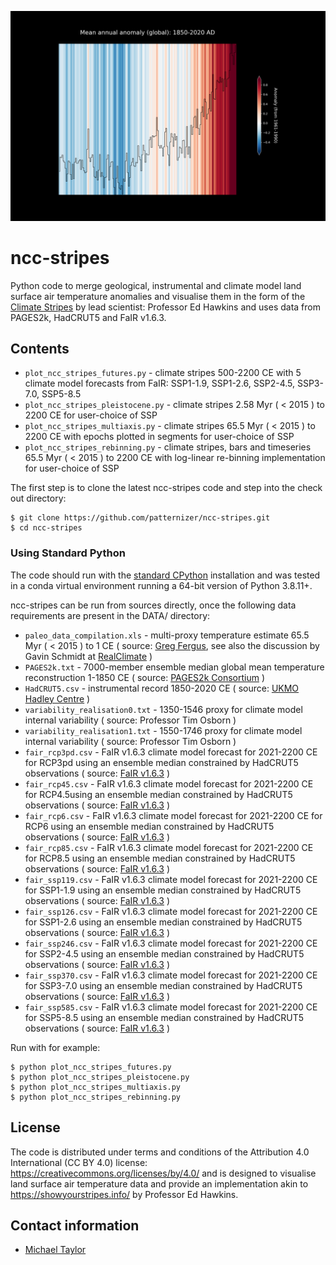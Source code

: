 ![image](https://github.com/patternizer/ncc-stripes/blob/main/title_frame.png)

# ncc-stripes

Python code to merge geological, instrumental and climate model land surface air temperature anomalies and visualise them in the form of the [Climate Stripes](https://showyourstripes.info/) by lead scientist: Professor Ed Hawkins and uses data from PAGES2k, HadCRUT5 and FaIR v1.6.3.
  
## Contents

* `plot_ncc_stripes_futures.py` - climate stripes 500-2200 CE with 5 climate model forecasts from FaIR: SSP1-1.9, SSP1-2.6, SSP2-4.5, SSP3-7.0, SSP5-8.5
* `plot_ncc_stripes_pleistocene.py` - climate stripes 2.58 Myr ( < 2015 ) to 2200 CE for user-choice of SSP
* `plot_ncc_stripes_multiaxis.py` - climate stripes 65.5 Myr ( < 2015 ) to 2200 CE with epochs plotted in segments for user-choice of SSP
* `plot_ncc_stripes_rebinning.py` - climate stripes, bars and timeseries 65.5 Myr ( < 2015 ) to 2200 CE with log-linear re-binning implementation for user-choice of SSP

The first step is to clone the latest ncc-stripes code and step into the check out directory: 

    $ git clone https://github.com/patternizer/ncc-stripes.git
    $ cd ncc-stripes
    
### Using Standard Python 

The code should run with the [standard CPython](https://www.python.org/downloads/) installation and was tested 
in a conda virtual environment running a 64-bit version of Python 3.8.11+.

ncc-stripes can be run from sources directly, once the following data requirements are present in the DATA/ directory:

* `paleo_data_compilation.xls` - multi-proxy temperature estimate 65.5 Myr ( < 2015 ) to 1 CE ( source: [Greg Fergus](https://gergs.net/all_palaeotemps/), see also the discussion by Gavin Schmidt at [RealClimate](https://www.realclimate.org/index.php/archives/2014/03/can-we-make-better-graphs-of-global-temperature-history/) )
* `PAGES2k.txt` - 7000-member ensemble median global mean temperature reconstruction 1-1850 CE ( source: [PAGES2k Consortium](https://figshare.com/articles/dataset/Reconstruction_ensemble_median_and_95_range/8143094) )
* `HadCRUT5.csv` - instrumental record 1850-2020 CE ( source: [UKMO Hadley Centre](https://www.metoffice.gov.uk/hadobs/hadcrut5/) )
* `variability_realisation0.txt` - 1350-1546 proxy for climate model internal variability ( source: Professor Tim Osborn )
* `variability_realisation1.txt` - 1550-1746 proxy for climate model internal variability ( source: Professor Tim Osborn )
* `fair_rcp3pd.csv` - FaIR v1.6.3 climate model forecast for 2021-2200 CE for RCP3pd using an ensemble median constrained by HadCRUT5 observations ( source: [FaIR v1.6.3](https://github.com/OMS-NetZero/FAIR) )
* `fair_rcp45.csv` - FaIR v1.6.3 climate model forecast for 2021-2200 CE for RCP4.5using an ensemble median constrained by HadCRUT5 observations ( source: [FaIR v1.6.3](https://github.com/OMS-NetZero/FAIR) )
* `fair_rcp6.csv` - FaIR v1.6.3 climate model forecast for 2021-2200 CE for RCP6 using an ensemble median constrained by HadCRUT5 observations ( source: [FaIR v1.6.3](https://github.com/OMS-NetZero/FAIR) )
* `fair_rcp85.csv` - FaIR v1.6.3 climate model forecast for 2021-2200 CE for RCP8.5 using an ensemble median constrained by HadCRUT5 observations ( source: [FaIR v1.6.3](https://github.com/OMS-NetZero/FAIR) )
* `fair_ssp119.csv` - FaIR v1.6.3 climate model forecast for 2021-2200 CE for SSP1-1.9 using an ensemble median constrained by HadCRUT5 observations ( source: [FaIR v1.6.3](https://github.com/OMS-NetZero/FAIR) )
* `fair_ssp126.csv` - FaIR v1.6.3 climate model forecast for 2021-2200 CE for SSP1-2.6 using an ensemble median constrained by HadCRUT5 observations ( source: [FaIR v1.6.3](https://github.com/OMS-NetZero/FAIR) )
* `fair_ssp246.csv` - FaIR v1.6.3 climate model forecast for 2021-2200 CE for SSP2-4.5 using an ensemble median constrained by HadCRUT5 observations ( source: [FaIR v1.6.3](https://github.com/OMS-NetZero/FAIR) )
* `fair_ssp370.csv` - FaIR v1.6.3 climate model forecast for 2021-2200 CE for SSP3-7.0 using an ensemble median constrained by HadCRUT5 observations ( source: [FaIR v1.6.3](https://github.com/OMS-NetZero/FAIR) )
* `fair_ssp585.csv` - FaIR v1.6.3 climate model forecast for 2021-2200 CE for SSP5-8.5 using an ensemble median constrained by HadCRUT5 observations ( source: [FaIR v1.6.3](https://github.com/OMS-NetZero/FAIR) )

Run with for example:

    $ python plot_ncc_stripes_futures.py
    $ python plot_ncc_stripes_pleistocene.py
    $ python plot_ncc_stripes_multiaxis.py
    $ python plot_ncc_stripes_rebinning.py
        
## License

The code is distributed under terms and conditions of the Attribution 4.0 International (CC BY 4.0) license: 
https://creativecommons.org/licenses/by/4.0/ and is designed to visualise land surface air temperature data 
and provide an implementation akin to https://showyourstripes.info/ by Professor Ed Hawkins.

## Contact information

* [Michael Taylor](https://patternizer.github.io)


